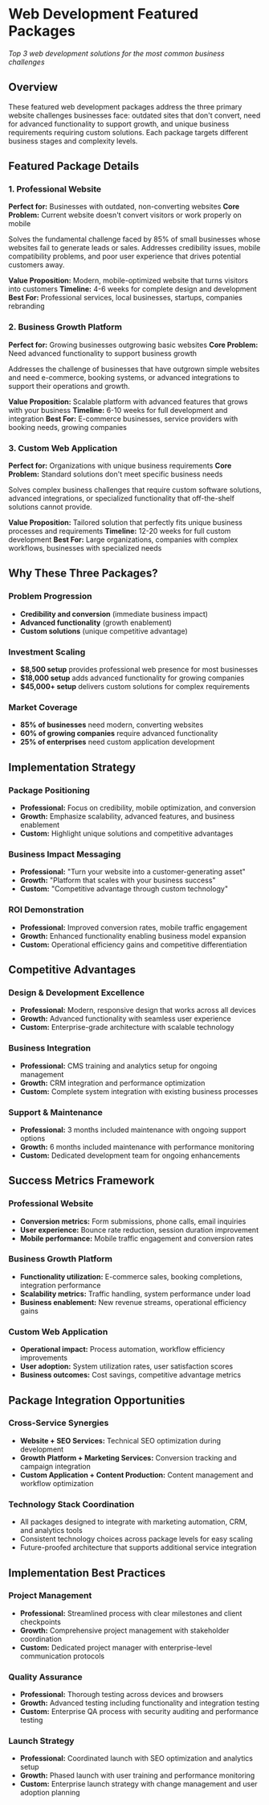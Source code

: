 # Web Development Featured Packages

*Top 3 web development solutions for the most common business challenges*

## Overview

These featured web development packages address the three primary website challenges businesses face: outdated sites that don't convert, need for advanced functionality to support growth, and unique business requirements requiring custom solutions. Each package targets different business stages and complexity levels.

## Featured Package Details

### 1. Professional Website
**Perfect for:** Businesses with outdated, non-converting websites
**Core Problem:** Current website doesn't convert visitors or work properly on mobile

Solves the fundamental challenge faced by 85% of small businesses whose websites fail to generate leads or sales. Addresses credibility issues, mobile compatibility problems, and poor user experience that drives potential customers away.

**Value Proposition:** Modern, mobile-optimized website that turns visitors into customers
**Timeline:** 4-6 weeks for complete design and development
**Best For:** Professional services, local businesses, startups, companies rebranding

### 2. Business Growth Platform
**Perfect for:** Growing businesses outgrowing basic websites
**Core Problem:** Need advanced functionality to support business growth

Addresses the challenge of businesses that have outgrown simple websites and need e-commerce, booking systems, or advanced integrations to support their operations and growth.

**Value Proposition:** Scalable platform with advanced features that grows with your business
**Timeline:** 6-10 weeks for full development and integration
**Best For:** E-commerce businesses, service providers with booking needs, growing companies

### 3. Custom Web Application
**Perfect for:** Organizations with unique business requirements
**Core Problem:** Standard solutions don't meet specific business needs

Solves complex business challenges that require custom software solutions, advanced integrations, or specialized functionality that off-the-shelf solutions cannot provide.

**Value Proposition:** Tailored solution that perfectly fits unique business processes and requirements
**Timeline:** 12-20 weeks for full custom development
**Best For:** Large organizations, companies with complex workflows, businesses with specialized needs

## Why These Three Packages?

### Problem Progression
- **Credibility and conversion** (immediate business impact)
- **Advanced functionality** (growth enablement) 
- **Custom solutions** (unique competitive advantage)

### Investment Scaling
- **$8,500 setup** provides professional web presence for most businesses
- **$18,000 setup** adds advanced functionality for growing companies
- **$45,000+ setup** delivers custom solutions for complex requirements

### Market Coverage
- **85% of businesses** need modern, converting websites
- **60% of growing companies** require advanced functionality
- **25% of enterprises** need custom application development

## Implementation Strategy

### Package Positioning
- **Professional:** Focus on credibility, mobile optimization, and conversion
- **Growth:** Emphasize scalability, advanced features, and business enablement
- **Custom:** Highlight unique solutions and competitive advantages

### Business Impact Messaging
- **Professional:** "Turn your website into a customer-generating asset"
- **Growth:** "Platform that scales with your business success"
- **Custom:** "Competitive advantage through custom technology"

### ROI Demonstration
- **Professional:** Improved conversion rates, mobile traffic engagement
- **Growth:** Enhanced functionality enabling business model expansion
- **Custom:** Operational efficiency gains and competitive differentiation

## Competitive Advantages

### Design & Development Excellence
- **Professional:** Modern, responsive design that works across all devices
- **Growth:** Advanced functionality with seamless user experience
- **Custom:** Enterprise-grade architecture with scalable technology

### Business Integration
- **Professional:** CMS training and analytics setup for ongoing management
- **Growth:** CRM integration and performance optimization
- **Custom:** Complete system integration with existing business processes

### Support & Maintenance
- **Professional:** 3 months included maintenance with ongoing support options
- **Growth:** 6 months included maintenance with performance monitoring
- **Custom:** Dedicated development team for ongoing enhancements

## Success Metrics Framework

### Professional Website
- **Conversion metrics:** Form submissions, phone calls, email inquiries
- **User experience:** Bounce rate reduction, session duration improvement
- **Mobile performance:** Mobile traffic engagement and conversion rates

### Business Growth Platform
- **Functionality utilization:** E-commerce sales, booking completions, integration performance
- **Scalability metrics:** Traffic handling, system performance under load
- **Business enablement:** New revenue streams, operational efficiency gains

### Custom Web Application  
- **Operational impact:** Process automation, workflow efficiency improvements
- **User adoption:** System utilization rates, user satisfaction scores
- **Business outcomes:** Cost savings, competitive advantage metrics

## Package Integration Opportunities

### Cross-Service Synergies
- **Website + SEO Services:** Technical SEO optimization during development
- **Growth Platform + Marketing Services:** Conversion tracking and campaign integration
- **Custom Application + Content Production:** Content management and workflow optimization

### Technology Stack Coordination
- All packages designed to integrate with marketing automation, CRM, and analytics tools
- Consistent technology choices across package levels for easy scaling
- Future-proofed architecture that supports additional service integration

## Implementation Best Practices

### Project Management
- **Professional:** Streamlined process with clear milestones and client checkpoints
- **Growth:** Comprehensive project management with stakeholder coordination
- **Custom:** Dedicated project manager with enterprise-level communication protocols

### Quality Assurance
- **Professional:** Thorough testing across devices and browsers
- **Growth:** Advanced testing including functionality and integration testing
- **Custom:** Enterprise QA process with security auditing and performance testing

### Launch Strategy
- **Professional:** Coordinated launch with SEO optimization and analytics setup
- **Growth:** Phased launch with user training and performance monitoring
- **Custom:** Enterprise launch strategy with change management and user adoption planning